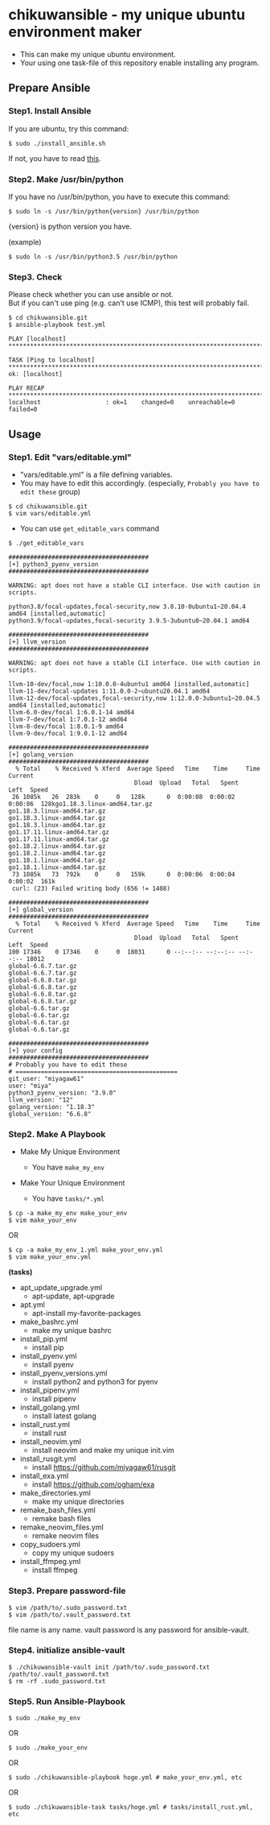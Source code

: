 # chikuwansible - my unique ubuntu environment maker

* This can make my unique ubuntu environment.
* Your using one task-file of this repository enable installing any program.

## Prepare Ansible

### Step1. Install Ansible

If you are ubuntu, try this command:

```
$ sudo ./install_ansible.sh
```

If not, you have to read [this](http://docs.ansible.com/ansible/latest/installation_guide/intro_installation.html#installing-the-control-machine).

### Step2. Make /usr/bin/python

If you have no /usr/bin/python, you have to execute this command:
```
$ sudo ln -s /usr/bin/python{version} /usr/bin/python
```

{version} is python version you have.

(example)
```
$ sudo ln -s /usr/bin/python3.5 /usr/bin/python
```

### Step3. Check

Please check whether you can use ansible or not.  
But if you can't use ping (e.g. can't use ICMP), this test will probably fail.

```
$ cd chikuwansible.git
$ ansible-playbook test.yml

PLAY [localhost] *************************************************************************************

TASK [Ping to localhost] *****************************************************************************
ok: [localhost]

PLAY RECAP *******************************************************************************************
localhost                  : ok=1    changed=0    unreachable=0    failed=0
```

## Usage

### Step1. Edit "vars/editable.yml"

* "vars/editable.yml" is a file defining variables.
* You may have to edit this accordingly. (especially, `Probably you have to edit these` group)

```
$ cd chikuwansible.git
$ vim vars/editable.yml
```

* You can use `get_editable_vars` command

```
$ ./get_editable_vars

#######################################
[+] python3_pyenv_version
#######################################

WARNING: apt does not have a stable CLI interface. Use with caution in scripts.

python3.8/focal-updates,focal-security,now 3.8.10-0ubuntu1~20.04.4 amd64 [installed,automatic]
python3.9/focal-updates,focal-security 3.9.5-3ubuntu0~20.04.1 amd64

#######################################
[+] llvm_version
#######################################

WARNING: apt does not have a stable CLI interface. Use with caution in scripts.

llvm-10-dev/focal,now 1:10.0.0-4ubuntu1 amd64 [installed,automatic]
llvm-11-dev/focal-updates 1:11.0.0-2~ubuntu20.04.1 amd64
llvm-12-dev/focal-updates,focal-security,now 1:12.0.0-3ubuntu1~20.04.5 amd64 [installed,automatic]
llvm-6.0-dev/focal 1:6.0.1-14 amd64
llvm-7-dev/focal 1:7.0.1-12 amd64
llvm-8-dev/focal 1:8.0.1-9 amd64
llvm-9-dev/focal 1:9.0.1-12 amd64

#######################################
[+] golang_version
#######################################
  % Total    % Received % Xferd  Average Speed   Time    Time     Time  Current
                                   Dload  Upload   Total   Spent    Left  Speed
 26 1085k   26  283k    0     0   128k      0  0:00:08  0:00:02  0:00:06  128kgo1.18.3.linux-amd64.tar.gz
go1.18.3.linux-amd64.tar.gz
go1.18.3.linux-amd64.tar.gz
go1.18.3.linux-amd64.tar.gz
go1.17.11.linux-amd64.tar.gz
go1.17.11.linux-amd64.tar.gz
go1.18.2.linux-amd64.tar.gz
go1.18.2.linux-amd64.tar.gz
go1.18.1.linux-amd64.tar.gz
go1.18.1.linux-amd64.tar.gz
 73 1085k   73  792k    0     0   159k      0  0:00:06  0:00:04  0:00:02  161k
 curl: (23) Failed writing body (656 != 1408)

#######################################
[+] global_version
#######################################
  % Total    % Received % Xferd  Average Speed   Time    Time     Time  Current
                                   Dload  Upload   Total   Spent    Left  Speed
100 17346    0 17346    0     0  18031      0 --:--:-- --:--:-- --:--:-- 18012
global-6.6.7.tar.gz
global-6.6.7.tar.gz
global-6.6.8.tar.gz
global-6.6.8.tar.gz
global-6.6.8.tar.gz
global-6.6.8.tar.gz
global-6.6.tar.gz
global-6.6.tar.gz
global-6.6.tar.gz
global-6.6.tar.gz

#######################################
[+] your config
#######################################
# Probably you have to edit these
# =============================================
git_user: "miyagaw61"
user: "miya"
python3_pyenv_version: "3.9.0"
llvm_version: "12"
golang_version: "1.18.3"
global_version: "6.6.8"
```

### Step2. Make A Playbook

* Make My Unique Environment
    * You have `make_my_env`

* Make Your Unique Environment
    * You have `tasks/*.yml`

```
$ cp -a make_my_env make_your_env
$ vim make_your_env
```

OR

```
$ cp -a make_my_env_1.yml make_your_env.yml
$ vim make_your_env.yml
```

**(tasks)**

* apt_update_upgrade.yml
    * apt-update, apt-upgrade
* apt.yml
    * apt-install my-favorite-packages
* make_bashrc.yml
    * make my unique bashrc
* install_pip.yml
    * install pip
* install_pyenv.yml
    * install pyenv
* install_pyenv_versions.yml
    * install python2 and python3 for pyenv
* install_pipenv.yml
    * install pipenv
* install_golang.yml
    * install latest golang
* install_rust.yml
    * install rust
* install_neovim.yml
    * install neovim and make my unique init.vim
* install_rusgit.yml
    * install https://github.com/miyagaw61/rusgit
* install_exa.yml
    * install https://github.com/ogham/exa
* make_directories.yml
    * make my unique directories
* remake_bash_files.yml
    * remake bash files
* remake_neovim_files.yml
    * remake neovim files
* copy_sudoers.yml
    * copy my unique sudoers
* install_ffmpeg.yml
    * install ffmpeg

### Step3. Prepare password-file

```
$ vim /path/to/.sudo_password.txt
$ vim /path/to/.vault_password.txt
```

file name is any name.
vault password is any password for ansible-vault.

### Step4. initialize ansible-vault

```
$ ./chikuwansible-vault init /path/to/.sudo_password.txt /path/to/.vault_password.txt
$ rm -rf .sudo_password.txt
```

### Step5. Run Ansible-Playbook

```
$ sudo ./make_my_env
```

OR

```
$ sudo ./make_your_env
```

OR

```
$ sudo ./chikuwansible-playbook hoge.yml # make_your_env.yml, etc
```

OR

```
$ sudo ./chikuwansible-task tasks/hoge.yml # tasks/install_rust.yml, etc
```

